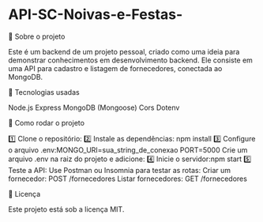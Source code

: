# API-SC-Noivas-e-Festas-

📌 Sobre o projeto

Este é um backend de um projeto pessoal, criado como uma ideia para demonstrar conhecimentos em desenvolvimento backend.
Ele consiste em uma API para cadastro e listagem de fornecedores, conectada ao MongoDB.

🚀 Tecnologias usadas

Node.js
Express
MongoDB (Mongoose)
Cors
Dotenv

🔧 Como rodar o projeto

1️⃣ Clone o repositório:
2️⃣ Instale as dependências: npm install
3️⃣ Configure o arquivo .env:MONGO_URI=sua_string_de_conexao
                             PORT=5000
Crie um arquivo .env na raiz do projeto e adicione:
4️⃣ Inicie o servidor:npm start
5️⃣ Teste a API:
Use Postman ou Insomnia para testar as rotas:
Criar um fornecedor: POST /fornecedores
Listar fornecedores: GET /fornecedores

📜 Licença

Este projeto está sob a licença MIT.

